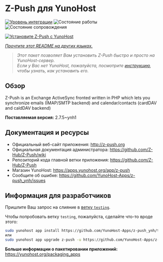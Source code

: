 <!--
Важно: этот README был автоматически сгенерирован <https://github.com/YunoHost/apps/tree/master/tools/readme_generator>
Он НЕ ДОЛЖЕН редактироваться вручную.
-->

# Z-Push для YunoHost

[![Уровень интеграции](https://apps.yunohost.org/badge/integration/z-push)](https://ci-apps.yunohost.org/ci/apps/z-push/)
![Состояние работы](https://apps.yunohost.org/badge/state/z-push)
![Состояние сопровождения](https://apps.yunohost.org/badge/maintained/z-push)

[![Установите Z-Push с YunoHost](https://install-app.yunohost.org/install-with-yunohost.svg)](https://install-app.yunohost.org/?app=z-push)

*[Прочтите этот README на других языках.](./ALL_README.md)*

> *Этот пакет позволяет Вам установить Z-Push быстро и просто на YunoHost-сервер.*  
> *Если у Вас нет YunoHost, пожалуйста, посмотрите [инструкцию](https://yunohost.org/install), чтобы узнать, как установить его.*

## Обзор

Z-Push is an Exchange ActiveSync fronted written in PHP which lets you synchronize emails (IMAP/SMTP backend) and calendar/contacts (cardDAV and caldDAV backend)


**Поставляемая версия:** 2.7.5~ynh1
## Документация и ресурсы

- Официальный веб-сайт приложения: <http://z-push.org>
- Официальная документация администратора: <https://github.com/Z-Hub/Z-Push/wiki>
- Репозиторий кода главной ветки приложения: <https://github.com/Z-Hub/Z-Push>
- Магазин YunoHost: <https://apps.yunohost.org/app/z-push>
- Сообщите об ошибке: <https://github.com/YunoHost-Apps/z-push_ynh/issues>

## Информация для разработчиков

Пришлите Ваш запрос на слияние в [ветку `testing`](https://github.com/YunoHost-Apps/z-push_ynh/tree/testing).

Чтобы попробовать ветку `testing`, пожалуйста, сделайте что-то вроде этого:

```bash
sudo yunohost app install https://github.com/YunoHost-Apps/z-push_ynh/tree/testing --debug
или
sudo yunohost app upgrade z-push -u https://github.com/YunoHost-Apps/z-push_ynh/tree/testing --debug
```

**Больше информации о пакетировании приложений:** <https://yunohost.org/packaging_apps>
